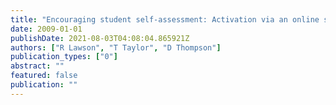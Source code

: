 ```yaml
---
title: "Encouraging student self-assessment: Activation via an online system-ReView"
date: 2009-01-01
publishDate: 2021-08-03T04:08:04.865921Z
authors: ["R Lawson", "T Taylor", "D Thompson"]
publication_types: ["0"]
abstract: ""
featured: false
publication: ""
---
```


